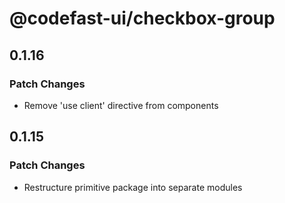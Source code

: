 # @codefast-ui/checkbox-group

## 0.1.16

### Patch Changes

- Remove 'use client' directive from components

## 0.1.15

### Patch Changes

- Restructure primitive package into separate modules
